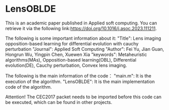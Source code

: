 # LensOBLDE
This is an academic paper published in Applied soft computing. You can retrieve it via the following link:https://doi.org/10.1016/j.asoc.2023.111211.

The following is some important information about it:
"Title": Lens imaging opposition-based learning for differential evolution with cauchy perturbation
"Journal": Applied Soft Computing
"Author": Fei Yu, Jian Guan, Hongrun Wu, Yingpin Chen, Xuewen Xia
"keywords": Metaheuristic algorithms(MAs), Opposition-based learning(OBL), Differential evolution(DE), Cauchy perturbation, Convex lens imaging.

The following is the main information of the code：
"main.m": It is the execution of the algorithm.
"LensOBLDE": It is the main implementation code of the algorithm.

Attention! The CEC2017 packet needs to be imported before this code can be executed, which can be found in other projects.
